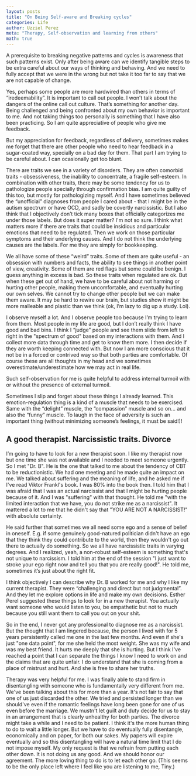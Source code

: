 ```yaml
---
layout: posts
title: "On Being Self-aware and Breaking cycles"
categories: Life
author: Uzziel Perez
meta: "Therapy, Self-observation and learning from others"
math: true
---
```


A prerequisite to breaking negative patterns and cycles is awareness that such patterns exist. Only after being aware can we identify tangible steps to be extra careful about our ways of thinking and behaving. And we need to fully accept that we were in the wrong but not take it too far to say that we are not capable of change.

Yes, perhaps some people are more hardwired than others in terms of “iredeemability”. It is important to call out people. I won’t talk about the dangers of the online call out culture. That’s something for another day. Being challenged and being confronted about my own behavior is important to me. And not taking things too personally is something that I have also been practicing. So I am quite appreciative of people who give me feedback.

But my appreciation for feedback, regardless of delivery, sometimes makes me forget that there are other people who need to hear feedback in a sugar-coated way, specially on a bad day for them. That part I am trying to be careful about. I can ocasionally get too blunt.

There are traits we see in a variety of disorders. They are often comorbid traits - obsessiveness, the inability to concentrate, a fragile self-esteem. In combination with other traits, there may be some tendency for us to pathologize people specially through confirmation bias. I am quite guilty of this too, but mostly for pathologizing myself. And I have sometimes believed the “unofficial” diagnoses from people I cared about - that I might be in the autism spectrum or have OCD, and sadly be covertly narcissistic. But I also think that I objectively don’t tick many boxes that officially categorizes me under those labels. But does it super matter? I'm not so sure. I think what matters more if there are traits that could be insidious and particular emotions that need to be regulated. Then we work on those particular symptoms and their underlying causes. And I do not think the underlying causes are the labels. For me they are simply for bookkeeping.

We all have some of these “weird” traits. Some of them are quite useful - an obsession with numbers and facts, the ability to see things in another point of view, creativity. Some of them are red flags but some could be benign. I guess anything in excess is bad. So these traits when regulated are ok. But when these get out of hand, we have to be careful about not harming or hurting other people, making them uncomfortable, and eventually hurting our own selves. We cannot try to change other people but we can make them aware. It may be hard to rewire our brain, but studies show it might be more malleable and plastic than we think (ok, I’m lazy to dig up a study. Lol).

I observe myself a lot. And I observe people too because I’m trying to learn from them. Most people in my life are good, but I don’t really think I have good and bad bins. I think I “judge” people and see them slide from left to right in the "spectrum of good" based on my interactions with them. And I collect more data through time and get to know them more. I then decide if they are worth keeping connected with. But now I am more conscious that it not be in a forced or contrived way so that both parties are comfortable. Of course these are all thoughts in my head and we sometimes overestimate/underestimate how we may act in real life.

Such self-observation for me is quite helpful to address internal turmoil with or without the presence of external turmoil.

Sometimes I slip and forget about these things I already learned. This emotion-regulation thing is a kind of a muscle that needs to be exercised. Same with the “delight” muscle, the “compassion” muscle and so on... and also the “funny” muscle. To laugh in the face of adversity is such an important thing (without minimizing someone’s feelings, it must be said!)!

## A good therapist. Narcissistic traits. Divorce

I’m going to have to look for a new therapist soon. I like my therapist now but one time she was not available and I needed to meet someone urgently. So I met "Dr. B". He is the one that talked to me about the tendency of CBT to be reductionistic. We had one meeting and he made quite an impact on me. We talked about suffering and the meaning of life, and he asked me if I've read Viktor Frankl's book. I was 80% into the book then. I told him that I was afraid that I was an actual narcissist and that I might be hurting people because of it. And I was "suffering" with that thought. He told me "with the limited interaction that we have, you do not strike me as a narcissist". It mattered a lot to me that he didn't say that "YOU ARE NOT A NARCISSIST!" with absolute certainty.

He said further that sometimes we all need some ego and a sense of belief in oneself. E.g. if some genuinely good-natured politician didn't have an ego that they think they could contribute to the world, then they wouldn't go out there to actually do something. So we all have narcissistic traits in varying degrees. And I realized, yeah, a non-robust self-esteem is something that's not unique to narcissism. I told him at the end of the session "I just want to stroke your ego right now and tell you that you are really good!". He told me, sometimes it’s just about the right fit.

I think objectively I can describe why Dr. B worked for me and why I like my current therapist. They were “challenging and direct but not judgmental”. And they let me explore options in life and make my own decisions. Esther Perel suggested these things to look for in a new therapist. You actually want someone who would listen to you, be empathetic but not to much because you still want them to call you out on your shit.

So in the end, I never got any professional to diagnose me as a narcissist. But the thought that I am lingered because, the person I lived with for 5 years persistently called me one in the last few months. And even if she's just "one data point", for me she held the most weight. She was my wife and was my best friend. It hurts me deeply that she is hurting. But I think I've reached a point that I can separate the things I know I need to work on and the claims that are quite unfair. I do understand that she is coming from a place of mistrust and hurt. And she is free to share her truths.

Therapy was very helpful for me. I was finally able to stand firm in disentangling with someone who is fundamentally very different from me. We've been talking about this for more than a year. It's not fair to say that one of us just discarded the other. We tried and persisted longer than we should've even if the romantic feelings have long been gone for one of us even before the marriage. We mustn't let guilt and duty decide for us to stay in an arrangement that is clearly unhealthy for both parties. The divorce might take a while and I need to be patient. I think it's the more human thing to do to wait a little longer. But we have to do eventually fully disentangle, economically and on paper, for both our sakes. My papers will expire eventually and so this disentangling will have a natural time limit that I do not impose myself. My only request is that we refrain from putting each other down. It is not doing us any good. And we should honor our agreement. The more loving thing to do is to let each other go. (This seems to be the only place left where I feel like you are listening to me, Tiny.)
